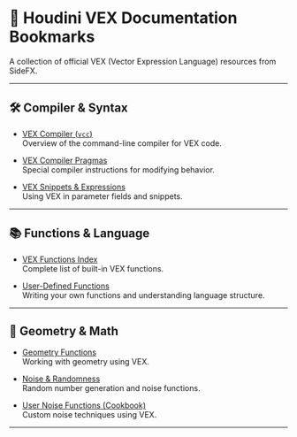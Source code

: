 # 🔧 Houdini VEX Documentation Bookmarks

A collection of official VEX (Vector Expression Language) resources from SideFX.

---

## 🛠️ Compiler & Syntax

- [VEX Compiler (`vcc`)](https://www.sidefx.com/docs/houdini/vex/vcc.html)  
  Overview of the command-line compiler for VEX code.

- [VEX Compiler Pragmas](https://www.sidefx.com/docs/houdini/vex/pragmas.html)  
  Special compiler instructions for modifying behavior.

- [VEX Snippets & Expressions](https://www.sidefx.com/docs/houdini/vex/snippets.html)  
  Using VEX in parameter fields and snippets.

---

## 📚 Functions & Language

- [VEX Functions Index](https://www.sidefx.com/docs/houdini/vex/functions/index.html)  
  Complete list of built-in VEX functions.

- [User-Defined Functions](https://www.sidefx.com/docs/houdini/vex/lang.html)  
  Writing your own functions and understanding language structure.

---

## 🧱 Geometry & Math

- [Geometry Functions](https://www.sidefx.com/docs/houdini/vex/geometry.html)  
  Working with geometry using VEX.

- [Noise & Randomness](https://www.sidefx.com/docs/houdini/vex/random.html)  
  Random number generation and noise functions.

- [User Noise Functions (Cookbook)](https://www.sidefx.com/docs/houdini/vex/cookbook.html#vex_cbook_unoise)  
  Custom noise techniques using VEX.

---
